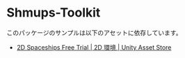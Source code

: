 # Shmups-Toolkit

このパッケージのサンプルは以下のアセットに依存しています。

- [2D Spaceships Free Trial | 2D 環境 | Unity Asset Store](https://assetstore.unity.com/packages/2d/environments/2d-spaceships-free-trial-146307)
